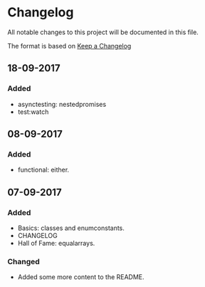 # Changelog
All notable changes to this project will be documented in this file.

The format is based on [Keep a Changelog](http://keepachangelog.com/en/1.0.0/)

## 18-09-2017
### Added
- asynctesting: nestedpromises
- test:watch

## 08-09-2017
### Added
- functional: either.

## 07-09-2017
### Added
- Basics: classes and enumconstants. 
- CHANGELOG
- Hall of Fame: equalarrays.

### Changed
- Added some more content to the README.